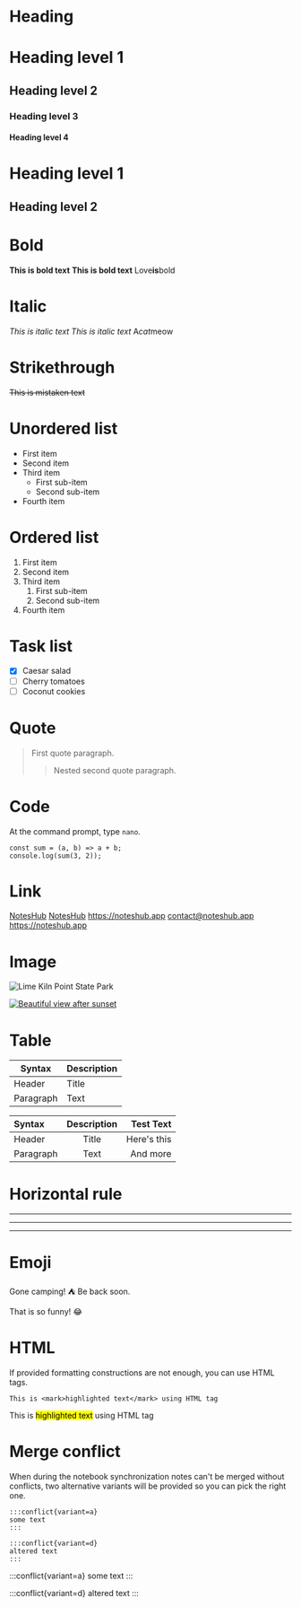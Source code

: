 # Heading

# Heading level 1
## Heading level 2
### Heading level 3
#### Heading level 4

Heading level 1
===============

Heading level 2
---------------

# Bold
**This is bold text**
__This is bold text__
Love**is**bold

# Italic
*This is italic text*
_This is italic text_
A*cat*meow

# Strikethrough
~~This is mistaken text~~

# Unordered list
- First item
- Second item
- Third item
  - First sub-item
  - Second sub-item
- Fourth item

# Ordered list
1. First item
2. Second item
3. Third item
   1. First sub-item
   2. Second sub-item
4. Fourth item

# Task list
- [x] Caesar salad
- [ ] Cherry tomatoes
- [ ] Coconut cookies

# Quote
> First quote paragraph.
>
>> Nested second quote paragraph.

# Code
At the command prompt, type `nano`.

```
const sum = (a, b) => a + b;
console.log(sum(3, 2));
```

# Link
[NotesHub](https://noteshub.app)
[NotesHub](https://noteshub.app "NotesHub App")
<https://noteshub.app>
<contact@noteshub.app>
https://noteshub.app

# Image
![Lime Kiln Point State Park](https://www.noteshub.app/images/photos/sanjuan_island.jpg "San Juan Island")
    
[![Beautiful view after sunset](https://www.noteshub.app//images/photos/hawaii_sunset.jpg)](https://www.instagram.com/alex.titarenko/)

# Table
| Syntax      | Description |
| ----------- | ----------- |
| Header      | Title       |
| Paragraph   | Text        |


| Syntax      | Description | Test Text     |
| :---        |    :----:   |          ---: |
| Header      | Title       | Here's this   |
| Paragraph   | Text        | And more      |

# Horizontal rule
***

---

_________________

# Emoji
Gone camping! :tent: Be back soon.

That is so funny! :joy:

# HTML
If provided formatting constructions are not enough, you can use HTML tags.

```
This is <mark>highlighted text</mark> using HTML tag
```

This is <mark>highlighted text</mark> using HTML tag

# Merge conflict
When during the notebook synchronization notes can't be merged without conflicts, two alternative variants will be provided so you can pick the right one.

```
:::conflict{variant=a}
some text
:::

:::conflict{variant=d}
altered text
:::
```

:::conflict{variant=a}
some text
:::

:::conflict{variant=d}
altered text
:::